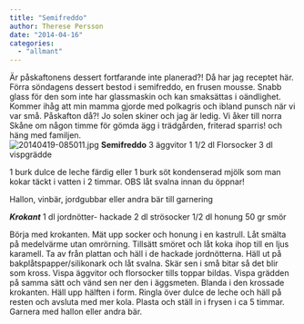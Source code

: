 ```yaml
---
title: "Semifreddo"
author: Therese Persson
date: "2014-04-16"
categories: 
  - "allmant"
---
```


Är påskaftonens dessert fortfarande inte planerad?! Då har jag receptet här. Förra söndagens dessert bestod i semifreddo, en frusen mousse. Snabb glass för den som inte har glassmaskin och kan smaksättas i oändlighet. Kommer ihåg att min mamma gjorde med polkagris och ibland punsch när vi var små. Påskafton då?! Jo solen skiner och jag är ledig. Vi åker till norra Skåne om någon timme för gömda ägg i trädgården, friterad sparris! och häng med familjen.  
![20140419-085011.jpg](/static/img/20140419-085011.jpg)
**Semifreddo** 3 äggvitor 1 1/2 dl Florsocker 3 dl vispgrädde

1 burk dulce de leche färdig eller 1 burk söt kondenserad mjölk som man kokar täckt i vatten i 2 timmar. OBS låt svalna innan du öppnar!

Hallon, vinbär, jordgubbar eller andra bär till garnering

**_Krokant_** 1 dl jordnötter- hackade 2 dl strösocker 1/2 dl honung 50 gr smör

Börja med krokanten. Mät upp socker och honung i en kastrull. Låt smälta på medelvärme utan omrörning. Tillsätt smöret och låt koka ihop till en ljus karamell. Ta av från plattan och häll i de hackade jordnötterna. Häll ut på bakplåtspapper/silikonark och låt svalna. Skär sen i små bitar så det blir som kross. Vispa äggvitor och florsocker tills toppar bildas. Vispa grädden på samma sätt och vänd sen ner den i äggsmeten. Blanda i den krossade krokanten. Häll upp hälften i form. Ringla över dulce de leche och häll på resten och avsluta med mer kola. Plasta och ställ in i frysen i ca 5 timmar. Garnera med hallon eller andra bär.
